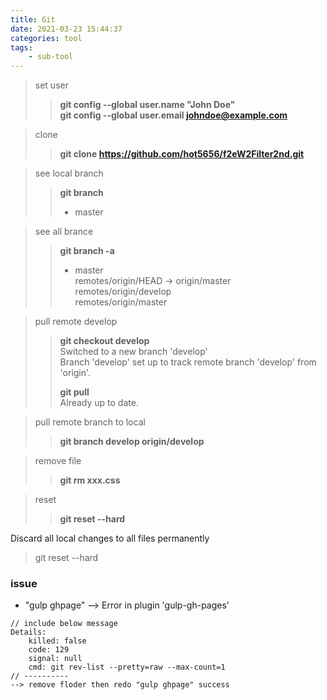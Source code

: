 ```yaml
---
title: Git 
date: 2021-03-23 15:44:37
categories: tool
tags:
	- sub-tool
---
```


>	set user
>	>	**git config --global user.name "John Doe"**  
>	>	**git config --global user.email johndoe@example.com**


>	clone 
>	>	**git clone https://github.com/hot5656/f2eW2Filter2nd.git**

>	see local branch
>	>	**git branch**  
>	>	* master

>	see all brance 
>	>	**git branch -a**  
>	>	* master  
>	>	  remotes/origin/HEAD -> origin/master  
>	>	  remotes/origin/develop  
>	>	  remotes/origin/master


>	pull remote develop
>	>	**git checkout develop**  
>	>	Switched to a new branch 'develop'  
>	>	Branch 'develop' set up to track remote branch 'develop' from 'origin'.  
>	>	
>	>	**git pull**  
>	>	Already up to date.

>	pull remote branch to local
>	>	**git branch develop origin/develop**

>	remove file
>	>	**git rm xxx.css**


>	reset 
>	>	**git reset --hard**

Discard all local changes to all files permanently
> git reset --hard


### issue
*	"gulp ghpage" --> Error in plugin 'gulp-gh-pages'
```
// include below message 
Details:
    killed: false
    code: 129
    signal: null
    cmd: git rev-list --pretty=raw --max-count=1
// ----------
--> remove floder then redo "gulp ghpage" success
```










	
